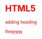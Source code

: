# HTML5
adding heading
<html>
<body style="color:red;">
<p>the<abbr title="world wide web">www</abbr> </p>
</body>
</html>
